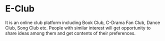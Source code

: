 # E-Club
It is an online club platform including Book Club, C-Drama Fan Club, Dance Club, Song Club etc. People with similar interest will get opportunity to share ideas among them and get contents of their preferences.
